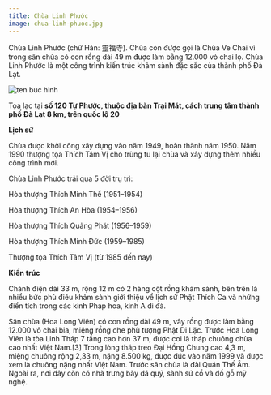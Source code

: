 ```yaml
---
title: Chùa Linh Phước
image: chua-linh-phuoc.jpg
---
```


Chùa Linh Phước (chữ Hán: 靈福寺). Chùa còn được gọi là Chùa Ve Chai vì trong sân chùa có con rồng dài 49 m được làm bằng 12.000 vỏ chai lọ. Chùa Linh Phước là một công trình kiến trúc khảm sành đặc sắc của thành phố Đà Lạt.

![ten buc hinh](https://upload.wikimedia.org/wikipedia/commons/thumb/5/5f/Linh_Phuoc_Pagoda_01.jpg/1024px-Linh_Phuoc_Pagoda_01.jpg "ten buc hinh")

 Tọa lạc tại **số 120 Tự Phước, thuộc địa bàn Trại Mát, cách trung tâm thành phố Đà Lạt 8 km, trên quốc lộ 20**

**Lịch sử**

Chùa được khởi công xây dựng vào năm 1949, hoàn thành năm 1950. Năm 1990 thượng tọa Thích Tâm Vị cho trùng tu lại chùa và xây dựng thêm nhiều công trình mới.

Chùa Linh Phước trải qua 5 đời trụ trì:

Hòa thượng Thích Minh Thể (1951–1954)

Hòa thượng Thích An Hòa (1954–1956)

Hòa thượng Thích Quảng Phát (1956–1959)

Hòa thượng Thích Minh Đức (1959–1985)

Thượng tọa Thích Tâm Vị (từ 1985 đến nay)

**Kiến trúc**

Chánh điện dài 33 m, rộng 12 m có 2 hàng cột rồng khảm sành, bên trên là nhiều bức phù điêu khảm sành giới thiệu về lịch sử Phật Thích Ca và những điển tích trong các kinh Pháp hoa, kinh A di đà.

Sân chùa (Hoa Long Viên) có con rồng dài 49 m, vây rồng được làm bằng 12.000 vỏ chai bia, miệng rồng che phủ tượng Phật Di Lặc. Trước Hoa Long Viên là tòa Linh Tháp 7 tầng cao hơn 37 m, được coi là tháp chuông chùa cao nhất Việt Nam.[3] Trong lòng tháp treo Đại Hồng Chung cao 4,3 m, miệng chuông rộng 2,33 m, nặng 8.500 kg, được đúc vào năm 1999 và được xem là chuông nặng nhất Việt Nam. Trước sân chùa là đài Quán Thế Âm. Ngoài ra, nơi đây còn có nhà trưng bày đá quý, sành sứ cổ và đồ gỗ mỹ nghệ.


